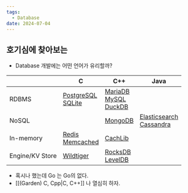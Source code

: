 ```yaml
---
tags:
  - Database
date: 2024-07-04
---
```

## 호기심에 찾아보는

- Database 개발에는 어떤 언어가 유리할까?

|                 | C                                                                                                | C++                                                                                                                                          | Java                                                                                                          |
| --------------- | ------------------------------------------------------------------------------------------------ | -------------------------------------------------------------------------------------------------------------------------------------------- | ------------------------------------------------------------------------------------------------------------- |
| RDBMS           | [PostgreSQL](https://github.com/postgres/postgres)<br>[SQLite](https://github.com/sqlite/sqlite) | [MariaDB](https://github.com/MariaDB/server)<br>[MySQL](https://github.com/mysql/mysql-server)<br>[DuckDB](https://github.com/duckdb/duckdb) |                                                                                                               |
| NoSQL           |                                                                                                  | [MongoDB](https://github.com/mongodb/mongo)                                                                                                  | [Elasticsearch](https://github.com/elastic/elasticsearch)<br>[Cassandra](https://github.com/apache/cassandra) |
| In-memory       | [Redis](https://github.com/redis/redis)<br>[Memcached](https://github.com/memcached/memcached)   | [CachLib](https://github.com/facebook/CacheLib)                                                                                              |                                                                                                               |
| Engine/KV Store | [Wildtiger](https://github.com/wiredtiger/wiredtiger)                                            | [RocksDB](https://github.com/facebook/rocksdb)<br>[LevelDB](https://github.com/google/leveldb)                                               |                                                                                                               |

- 혹시나 했는데 Go 는 Go의 없다.
- [[(Garden) C, Cpp|C, C++]] 나 열심히 하자.